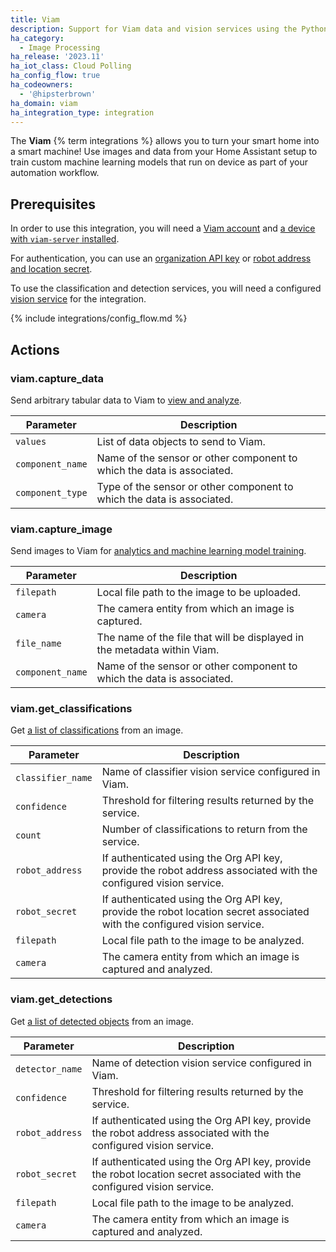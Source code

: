 ```yaml
---
title: Viam
description: Support for Viam data and vision services using the Python SDK
ha_category:
  - Image Processing
ha_release: '2023.11'
ha_iot_class: Cloud Polling
ha_config_flow: true
ha_codeowners:
  - '@hipsterbrown'
ha_domain: viam
ha_integration_type: integration
---
```


The **Viam** {% term integrations %} allows you to turn your smart home into a smart machine! Use images and data from your Home Assistant setup to train custom machine learning models that run on device as part of your automation workflow.

## Prerequisites

In order to use this integration, you will need a [Viam account](https://www.viam.com/) and [a device with `viam-server` installed](https://docs.viam.com/installation/).

For authentication, you can use an [organization API key](https://docs.viam.com/manage/cli/#create-an-organization-api-key) or [robot address and location secret](https://docs.viam.com/manage/fleet/#control-with-the-sdks).

To use the classification and detection services, you will need a configured [vision service](https://docs.viam.com/services/vision/) for the integration.

{% include integrations/config_flow.md %}

## Actions

### viam.capture_data

Send arbitrary tabular data to Viam to [view and analyze](https://docs.viam.com/manage/data/view/).

| Parameter               | Description                                           |
| ----------------------- | ----------------------------------------------------- |
| `values`                | List of data objects to send to Viam. |
| `component_name`        | Name of the sensor or other component to which the data is associated. |
| `component_type`        | Type of the sensor or other component to which the data is associated. |

### viam.capture_image

Send images to Viam for [analytics and machine learning model training](https://docs.viam.com/manage/ml/train-model/).

| Parameter               | Description                                           |
| ----------------------- | ----------------------------------------------------- |
| `filepath`              | Local file path to the image to be uploaded. |
| `camera`                | The camera entity from which an image is captured. |
| `file_name`             | The name of the file that will be displayed in the metadata within Viam. |
| `component_name`        | Name of the sensor or other component to which the data is associated. |

### viam.get_classifications

Get [a list of classifications](https://docs.viam.com/services/vision/classification/) from an image.

| Parameter               | Description                                           |
| ----------------------- | ----------------------------------------------------- |
| `classifier_name`              | Name of classifier vision service configured in Viam. |
| `confidence`              | Threshold for filtering results returned by the service. |
| `count`              | Number of classifications to return from the service. |
| `robot_address`              | If authenticated using the Org API key, provide the robot address associated with the configured vision service. |
| `robot_secret`              | If authenticated using the Org API key, provide the robot location secret associated with the configured vision service. |
| `filepath`              | Local file path to the image to be analyzed. |
| `camera`                | The camera entity from which an image is captured and analyzed. |

### viam.get_detections

Get [a list of detected objects](https://docs.viam.com/services/vision/detection/) from an image.

| Parameter               | Description                                           |
| ----------------------- | ----------------------------------------------------- |
| `detector_name`              | Name of detection vision service configured in Viam. |
| `confidence`              | Threshold for filtering results returned by the service. |
| `robot_address`              | If authenticated using the Org API key, provide the robot address associated with the configured vision service. |
| `robot_secret`              | If authenticated using the Org API key, provide the robot location secret associated with the configured vision service. |
| `filepath`              | Local file path to the image to be analyzed. |
| `camera`                | The camera entity from which an image is captured and analyzed. |

